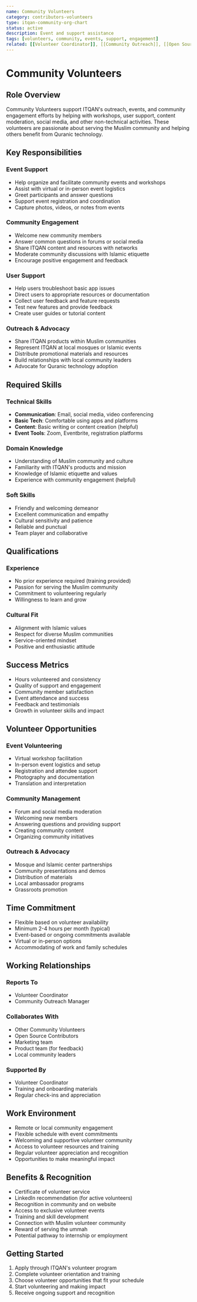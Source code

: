 ```yaml
---
name: Community Volunteers
category: contributors-volunteers
type: itqan-community-org-chart
status: active
description: Event and support assistance
tags: [volunteers, community, events, support, engagement]
related: [[Volunteer Coordinator]], [[Community Outreach]], [[Open Source Contributors]]
---
```


# Community Volunteers

## Role Overview
Community Volunteers support ITQAN's outreach, events, and community engagement efforts by helping with workshops, user support, content moderation, social media, and other non-technical activities. These volunteers are passionate about serving the Muslim community and helping others benefit from Quranic technology.

## Key Responsibilities

### Event Support
- Help organize and facilitate community events and workshops
- Assist with virtual or in-person event logistics
- Greet participants and answer questions
- Support event registration and coordination
- Capture photos, videos, or notes from events

### Community Engagement
- Welcome new community members
- Answer common questions in forums or social media
- Share ITQAN content and resources with networks
- Moderate community discussions with Islamic etiquette
- Encourage positive engagement and feedback

### User Support
- Help users troubleshoot basic app issues
- Direct users to appropriate resources or documentation
- Collect user feedback and feature requests
- Test new features and provide feedback
- Create user guides or tutorial content

### Outreach & Advocacy
- Share ITQAN products within Muslim communities
- Represent ITQAN at local mosques or Islamic events
- Distribute promotional materials and resources
- Build relationships with local community leaders
- Advocate for Quranic technology adoption

## Required Skills

### Technical Skills
- **Communication**: Email, social media, video conferencing
- **Basic Tech**: Comfortable using apps and platforms
- **Content**: Basic writing or content creation (helpful)
- **Event Tools**: Zoom, Eventbrite, registration platforms

### Domain Knowledge
- Understanding of Muslim community and culture
- Familiarity with ITQAN's products and mission
- Knowledge of Islamic etiquette and values
- Experience with community engagement (helpful)

### Soft Skills
- Friendly and welcoming demeanor
- Excellent communication and empathy
- Cultural sensitivity and patience
- Reliable and punctual
- Team player and collaborative

## Qualifications

### Experience
- No prior experience required (training provided)
- Passion for serving the Muslim community
- Commitment to volunteering regularly
- Willingness to learn and grow

### Cultural Fit
- Alignment with Islamic values
- Respect for diverse Muslim communities
- Service-oriented mindset
- Positive and enthusiastic attitude

## Success Metrics
- Hours volunteered and consistency
- Quality of support and engagement
- Community member satisfaction
- Event attendance and success
- Feedback and testimonials
- Growth in volunteer skills and impact

## Volunteer Opportunities

### Event Volunteering
- Virtual workshop facilitation
- In-person event logistics and setup
- Registration and attendee support
- Photography and documentation
- Translation and interpretation

### Community Management
- Forum and social media moderation
- Welcoming new members
- Answering questions and providing support
- Creating community content
- Organizing community initiatives

### Outreach & Advocacy
- Mosque and Islamic center partnerships
- Community presentations and demos
- Distribution of materials
- Local ambassador programs
- Grassroots promotion

## Time Commitment
- Flexible based on volunteer availability
- Minimum 2-4 hours per month (typical)
- Event-based or ongoing commitments available
- Virtual or in-person options
- Accommodating of work and family schedules

## Working Relationships

### Reports To
- Volunteer Coordinator
- Community Outreach Manager

### Collaborates With
- Other Community Volunteers
- Open Source Contributors
- Marketing team
- Product team (for feedback)
- Local community leaders

### Supported By
- Volunteer Coordinator
- Training and onboarding materials
- Regular check-ins and appreciation

## Work Environment
- Remote or local community engagement
- Flexible schedule with event commitments
- Welcoming and supportive volunteer community
- Access to volunteer resources and training
- Regular volunteer appreciation and recognition
- Opportunities to make meaningful impact

## Benefits & Recognition
- Certificate of volunteer service
- LinkedIn recommendation (for active volunteers)
- Recognition in community and on website
- Access to exclusive volunteer events
- Training and skill development
- Connection with Muslim volunteer community
- Reward of serving the ummah
- Potential pathway to internship or employment

## Getting Started
1. Apply through ITQAN's volunteer program
2. Complete volunteer orientation and training
3. Choose volunteer opportunities that fit your schedule
4. Start volunteering and making impact
5. Receive ongoing support and recognition